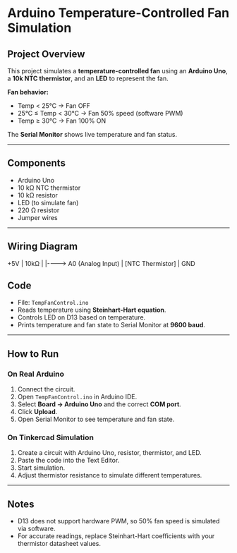 # Arduino Temperature-Controlled Fan Simulation

## Project Overview
This project simulates a **temperature-controlled fan** using an **Arduino Uno**, a **10k NTC thermistor**, and an **LED** to represent the fan.  

**Fan behavior:**
- Temp < 25°C → Fan OFF  
- 25°C ≤ Temp < 30°C → Fan 50% speed (software PWM)  
- Temp ≥ 30°C → Fan 100% ON  

The **Serial Monitor** shows live temperature and fan status.

---

## Components
- Arduino Uno  
- 10 kΩ NTC thermistor  
- 10 kΩ resistor  
- LED (to simulate fan)  
- 220 Ω resistor  
- Jumper wires  

---

## Wiring Diagram

   +5V
    |
   10kΩ
    |
    |----> A0 (Analog Input)
    |
  [NTC Thermistor]
    |
   GND

## Code
- File: `TempFanControl.ino`  
- Reads temperature using **Steinhart-Hart equation**.  
- Controls LED on D13 based on temperature.  
- Prints temperature and fan state to Serial Monitor at **9600 baud**.

---

## How to Run

### On Real Arduino
1. Connect the circuit.  
2. Open `TempFanControl.ino` in Arduino IDE.  
3. Select **Board → Arduino Uno** and the correct **COM port**.  
4. Click **Upload**.  
5. Open Serial Monitor to see temperature and fan state.  

### On Tinkercad Simulation
1. Create a circuit with Arduino Uno, resistor, thermistor, and LED.  
2. Paste the code into the Text Editor.  
3. Start simulation.  
4. Adjust thermistor resistance to simulate different temperatures.

---

## Notes
- D13 does not support hardware PWM, so 50% fan speed is simulated via software.  
- For accurate readings, replace Steinhart-Hart coefficients with your thermistor datasheet values.
